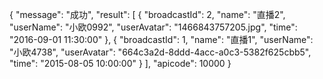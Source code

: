 
{
    "message": "成功",
    "result": [
        {
            "broadcastId": 2,
            "name": "直播2",
            "userName": "小欧0992",
            "userAvatar": "1466843757205.jpg",
            "time": "2016-09-01 11:30:00"
        },
        {
            "broadcastId": 1,
            "name": "直播1",
            "userName": "小欧4738",
            "userAvatar": "664c3a2d-8ddd-4acc-a0c3-5382f625cbb5",
            "time": "2015-08-05 10:00:00"
        }
    ],
    "apicode": 10000
}
